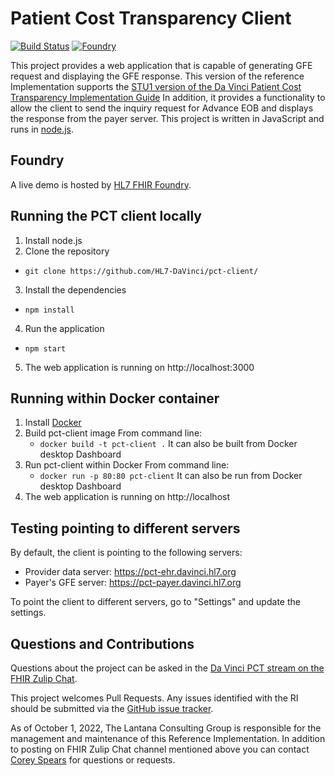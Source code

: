 # Patient Cost Transparency Client

[![Build Status](https://ci.hl7.org/api/badges/HL7-DaVinci/pct-client/status.svg)](https://ci.hl7.org/HL7-DaVinci/pct-client)
[![Foundry](https://shields.foundry.hl7.org/website?url=https://foundry.hl7.org/products/7edae207-25f4-4bf1-a6ef-1254daf1f1e6%2F&logo=fireship&label=foundry)](https://foundry.hl7.org/products/7edae207-25f4-4bf1-a6ef-1254daf1f1e6)

This project provides a web application that is capable of generating GFE request and displaying the GFE response.
This version of the reference Implementation supports the [STU1 version of the Da Vinci Patient Cost Transparency Implementation Guide](https://hl7.org/fhir/us/davinci-pct/STU1/)
In addition, it provides a functionality to allow the client to send the inquiry request for Advance EOB and displays the response from the payer server.  This project is written in JavaScript and runs in [node.js](https://nodejs.org/en/).  

## Foundry
A live demo is hosted by [HL7 FHIR Foundry](https://foundry.hl7.org/products/7edae207-25f4-4bf1-a6ef-1254daf1f1e6).

## Running the PCT client locally
1. Install node.js
2. Clone the repository
  * `git clone https://github.com/HL7-DaVinci/pct-client/`
3. Install the dependencies
  * `npm install`
4. Run the application
  * `npm start`
5. The web application is running on http://localhost:3000

## Running within Docker container
1. Install [Docker](https://docs.docker.com/get-docker/)
2. Build pct-client image
   From command line:
    * `docker build -t pct-client .`
   It can also be built from Docker desktop Dashboard
3. Run pct-client within Docker
   From command line:
   * `docker run -p 80:80 pct-client`
   It can also be run from Docker desktop Dashboard
4. The web application is running on http://localhost

## Testing pointing to different servers
By default, the client is pointing to the following servers:

* Provider data server: https://pct-ehr.davinci.hl7.org
* Payer's GFE server: https://pct-payer.davinci.hl7.org

To point the client to different servers, go to "Settings" and update the settings. 

## Questions and Contributions
Questions about the project can be asked in the [Da Vinci PCT stream on the FHIR Zulip Chat](https://chat.fhir.org/#narrow/stream/301151-Da-Vinci-PCT).

This project welcomes Pull Requests. Any issues identified with the RI should be submitted via the [GitHub issue tracker](https://github.com/HL7-DaVinci/pct-client/issues).

As of October 1, 2022, The Lantana Consulting Group is responsible for the management and maintenance of this Reference Implementation.
In addition to posting on FHIR Zulip Chat channel mentioned above you can contact [Corey Spears](mailto:corey.spears@lantanagroup.com) for questions or requests.
